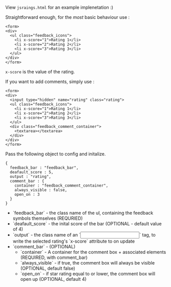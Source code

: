 View `jsraings.html` for an example implenetation :)

Straightforward enough, for the <i>most</i> basic behaviour use :

```
<form>
<div>
  <ul class="feedback_icons">
    <li x-score="1">Rating 1</li>
    <li x-score="2">Rating 2</li>
    <li x-score="3">Rating 3</li>
  </ul>
</div>
</form>
```

`x-score` is the value of the rating.

If you want to add comments, simply use :

```
<form>
<div>
  <input type="hidden" name="rating" class="rating">
  <ul class="feedback_icons">
    <li x-score="1">Rating 1</li>
    <li x-score="2">Rating 2</li>
    <li x-score="3">Rating 3</li>
  </ul>
  <div class="feedback_comment_container">
    <textarea></textarea>
  </div>
</div>
</form>
```

Pass the following object to config and initalize.

```
{
  feedback_bar : "feedback_bar",
  deafault_score : 5,
  output : "rating",
  comment_bar : {
    container : "feedback_comment_container",
    always_visible : false,
    open_on : 3
  }
}
```

<ul>
  <li>`feedback_bar` - the class name of the ul, containing the feedback symbols themselves (REQURIED)</li>
  <li>`deafault_score` - the inital score of the bar (OPTIONAL - default value of 4)</li>
  <li>`output` - the class name of an `<input>` tag, to write the selected rating's `x-score` attribute to on update</li>
  <li>`comment_bar` - (OPTIONAL)
    <ul>
      <li>`container` - A container for the comment box + associated elements (REQUIRED, with comment_bar)</li>
      <li>`always_visible` - if true, the comment box will always be visible (OPTIONAL, default false)</li>
      <li>`open_on` - if star rating equal to or lower, the comment box will open up (OPTIONAL, default 4)</li>
    </ul>
  </li>
</ul>
